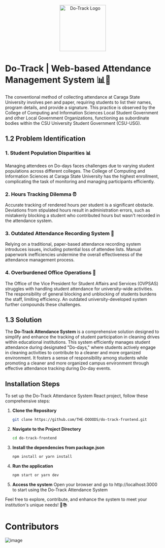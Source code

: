 <p align="center">
  <img src="https://lh3.googleusercontent.com/fife/AGXqzDkChSVKU4xCpmoZ2CciiWAvZS9pq55kGgE4tn9c1HmYxDmhZekeQ8IukZtVXM9ldkgNdtEtF8dzfa4jcSftk-a5I4z4bmxuz_xHZKg6C6DTqeImdqbQ6IT0G-nBDMy8vsnCsmd5CHckjQThv47XgzcJXkmdDd2xSN9-dskxYCDqQ_sVBmbG9Yx64QovgaHhOg0qaxyKK7s5gXnFN0xy4AQKlA7umIAU5tYA3-e-62yauXQINnxE1hQPM17VLGLBqCERNWkrl-g4kwZ3LyJre9q51wYBOsjtCrcnsYpoxgDbS3uTz77YS0NIRBuV_hPT5egUIS4AaBPAQ2R7W3MdZ-mZA8935bWG3_BxibV19qyGv8Y8CBzRFVZWbT8gJDOHLgoXbe6vc1yLAdz5OGtrz890nT2LBFXPTpfCroZHrQ6cWoBpLYOYdj6Fqhxg3gtYUFllmu8tj2W7lzq5x97ZQAhs39qI7RlDIinPqlfEvv62mXwPANhLBgWjpeCzuW3eEws7VO8fsZvvP1mZ4O1FAKJRm7_3od97fPz2DLG7xf9MOxkqJI1AMQ8gJFQo95SptqUwfbaucjLPIkcCKc5-QM4m77ZVmzXiFLUHp-YhGTop8IlDPCSnPSwdGLCU2Is6XhLeHng8AXwbFpRkkTvIael-TAyKbxLhQijlyvqbjD0W89QEEcurdViICqxS36RG4r39pCpxwChwinA63Tjt9f5CC6WmnL1nzgBumRv-aSml9PNs2pvJh8erk5z38JAFWm5JE5pT8CTA93eW2NRgqJFZfeE840doaOZFLCAxDBf-ujdFMY-GEi1ZUsJpDh2r-Z0NdZzzOqTI2U8JZOaYW6N-xUkSaoSYQS4cvt4phIfrkos--69UWv1u5Td3pBoMfh6PLaRj_1uJeB4Bre7nHe89I5jBq9IixQRxWcVisIExrKFWGOeILPehCNZoVfaRll2w3y5L_kYRf-LP8ucAS5y_LbrkrN-1F8HXwLRfiz4yI6JkkAXCkutU-AaL94TqBG4ZiufY9V5fcSur6GRyPMuVDBrJt08NoEH7-qICcSCnhbGQLh9FwU03CPhD9ILQh9CrbtbUkXQiR_kvXj4AOIpghz9X6VsVLnfcYjUHqCa8iZdengHAaWflm0qvanbscBQ6cQpNYPyBn3dEMUhTpNdVXSxvBCSeGCqDOEp0drhgFo2uOP4SDlc7z2wfGKjUO0TrOlo4K6O4_md2osiWr_fWrBxAnX-LEwvQiukzk7xbinISr2i7j5kzarVF210q3uqsOpA5eeGnahnJb-IblE2EhAOgiNKfbhuFSc1l64rCH-S4kARyeq8pKOlTOsfkCwMZC7f13Dg8rs1WI2mBsHVHNqorzX2E1rfLSa89RlQ18DIEyMEERgoLOJog9a0tDPPaMZDCYWZV9xrPtjekBypvcoDOPX_aiSqhDtwMvD5R0aSeGddrV-mBZWsKy7CmV2D4Q4prWIdMux3ZSKZaUS91sqCqAWiZ0J7j3QLSO8Nl5TRO8AXPvxd5xpMVtTls9lj5-I92jIh0dmmW8wGKSjlYnGvt_g=w1920-h970" alt="Do-Track Logo" width="150">
</p>

# Do-Track | Web-based Attendance Management System 📊🚀

The conventional method of collecting attendance at Caraga State University involves pen and paper, requiring students to list their names, program details, and provide a signature. This practice is observed by the College of Computing and Information Sciences Local Student Government and other Local Government Organizations, functioning as subordinate bodies within the CSU University Student Government (CSU-USG).

## 1.2 Problem Identification

### 1. Student Population Disparities 📊
Managing attendees on Do-days faces challenges due to varying student populations across different colleges. The College of Computing and Information Sciences at Caraga State University has the highest enrollment, complicating the task of monitoring and managing participants efficiently.

### 2. Hours Tracking Dilemma ⏰
Accurate tracking of rendered hours per student is a significant obstacle. Deviations from stipulated hours result in administration errors, such as mistakenly blocking a student who contributed hours but wasn't recorded in the attendance system.

### 3. Outdated Attendance Recording System 📜
Relying on a traditional, paper-based attendance recording system introduces issues, including potential loss of attendee lists. Manual paperwork inefficiencies undermine the overall effectiveness of the attendance management process.

### 4. Overburdened Office Operations 🏢
The Office of the Vice President for Student Affairs and Services (OVPSAS) struggles with handling student attendance for university-wide activities. The responsibility of general blocking and unblocking of students burdens the staff, limiting efficiency. An outdated university-developed system further compounds these challenges.

## 1.3 Solution

The **Do-Track Attendance System** is a comprehensive solution designed to simplify and enhance the tracking of student participation in cleaning drives within educational institutions. This system efficiently manages student attendance during designated "Do-days," where students actively engage in cleaning activities to contribute to a cleaner and more organized environment. It fosters a sense of responsibility among students while promoting a cleaner and more organized campus environment through effective attendance tracking during Do-day events.

## Installation Steps

To set up the Do-Track Attendance System React project, follow these comprehensive steps:

1. **Clone the Repository**
   ```bash
   git clone https://github.com/THE-DOOODS/do-track-frontend.git

3. **Navigate to the Project Directory**
   ```bash
   cd do-track-frontend

5. **Install the dependencies from package.json**
   ```bash
   npm install or yarn install

7. **Run the application**
   ```bash
   npm start or yarn dev

9. **Access the system**
   Open your browser and go to http://localhost:3000 to start using the Do-Track Attendance System

Feel free to explore, contribute, and enhance the system to meet your institution's unique needs! 🚀📚

# Contributors


![image](https://github.com/THE-DOOODS/do-track-frontend/assets/70809588/cd12ebad-4ffd-465d-ac8e-4fd078ee76e0)
